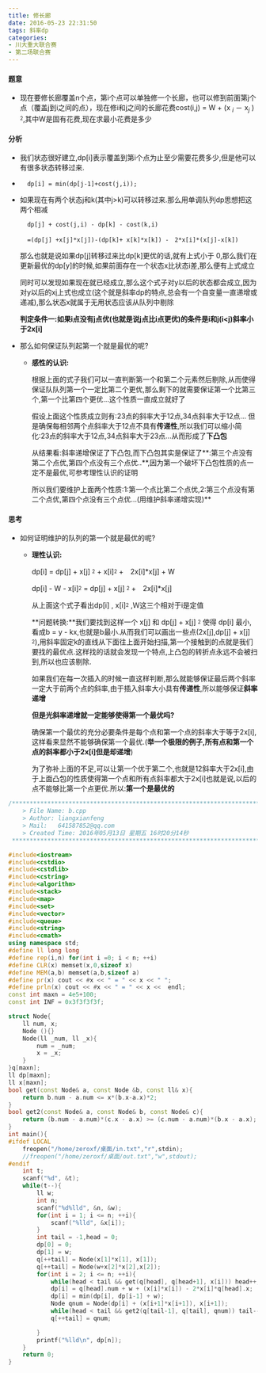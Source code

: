 ```yaml
---
title: 修长廊
date: 2016-05-23 22:31:50
tags: 斜率dp
categories:
- 川大重大联合赛
- 第二场联合赛
---
```



#### 题意

- 现在要修长廊覆盖n个点，第i个点可以单独修一个长廊，也可以修到前面第j个点（覆盖j到i之间的点），现在修i和j之间的长廊花费cost(i,j) = W + (x $_{i}$ － x$_{j}$ ) $^_{2}$,其中W是固有花费,现在求最小花费是多少
<!-- more -->
#### 分析

- 我们状态很好建立,dp[i]表示覆盖到第i个点为止至少需要花费多少,但是他可以有很多状态转移过来.

-       dp[i] = min(dp[j-1]+cost(j,i));

- 如果现在有两个状态j和k(其中j>k)可以转移过来.那么用单调队列dp思想把这两个相减

		dp[j] + cost(j,i) - dp[k] - cost(k,i)
        	
 		=(dp[j] +x[j]*x[j])-(dp[k]+ x[k]*x[k]) -　2*x[i]*(x[j]-x[k])
        
	那么也就是说如果dp[j]转移过来比dp[k]更优的话,就有上式小于 0,那么我们在更新最优的dp[y]的时候,如果前面存在一个状态x比状态i差,那么便有上式成立
	
	同时可以发现如果现在就已经成立,那么这个式子对y以后的状态都会成立,因为对y以后的x[i](i>=y)上式也成立(这个就是斜率dp的特点,总会有一个自变量一直递增或递减),那么状态x就属于无用状态应该从队列中剔除
	
	**判定条件一:如果i点没有j点优(也就是说j点比i点更优)的条件是i和j(i<j)斜率小于2x[i]**
	
- 那么如何保证队列起第一个就是最优的呢?

	- **感性的认识:**
	
		根据上面的式子我们可以一直判断第一个和第二个元素然后剔除,从而使得保证队队列第一个一定比第二个更优,那么剩下的就需要保证第一个比第三个,第一个比第四个更优...这个性质一直成立就好了
	
		假设上面这个性质成立则有:23点的斜率大于12点,34点斜率大于12点...
	但是确保每相邻两个点斜率大于12点不具有**传递性**,所以我们可以缩小简化:23点的斜率大于12点,34点斜率大于23点...从而形成了**下凸包**
	
		从结果看:斜率递增保证了下凸包,而下凸包其实是保证了**:第三个点没有第二个点优,第四个点没有三个点优..**,因为第一个破坏下凸包性质的点一定不是最优,可参考理性认识的证明
		
		
		所以我们要维护上面两个性质:1:第一个点比第二个点优,2:第三个点没有第二个点优,第四个点没有三个点优...(用维护斜率递增实现)**
	
	
	
#### 思考
-	如何证明维护的队列的第一个就是最优的呢?
	-	**理性认识:**
	
		dp[i] = dp[j] + x[j] $^_{2}$ + x[i]$^_{2}$ +　2x[i]*x[j] + W
		
		dp[i] - W - x[i]$^_{2}$  = dp[j] + x[j] $^_{2}$ +　2x[i]*x[j] 
	
		从上面这个式子看出dp[i] , x[i]$^_{2}$ ,Ｗ这三个相对于i是定值
		
		**问题转换:**我们要找到这样一个 x[j] 和 dp[j] + x[j] $^_{2}$ 使得 dp[i] 最小,看成b = y - kx,也就是b最小.从而我们可以画出一些点(2x[j],dp[j] + x[j] $^_{2}$),用斜率固定k的直线从下面往上面开始扫描,第一个接触到的点就是我们要找的最优点.这样找的话就会发现一个特点,上凸包的转折点永远不会被扫到,所以也应该剔除.
	
		如果我们在每一次插入的时候一直这样判断,那么就能够保证最后两个斜率一定大于前两个点的斜率,由于插入斜率大小具有**传递性**,所以能够保证**斜率递增**
		
		**但是光斜率递增就一定能够使得第一个最优吗?**
		
		确保第一个最优的充分必要条件是每个点和第一个点的斜率大于等于2x[i],这样看来显然不能够确保第一个最优.(**举一个极限的例子,所有点和第一个点的斜率都小于2x[i]但是却递增**)
		
		为了弥补上面的不足,可以让第一个优于第二个,也就是12斜率大于2x[i],由于上面凸包的性质使得第一个点和所有点斜率都大于2x[i]也就是说,以后的点不能够比第一个点更优.所以:**第一个是最优的**
        
``` cpp
/*************************************************************************
	> File Name: b.cpp
	> Author: liangxianfeng
	> Mail:   641587852@qq.com
	> Created Time: 2016年05月13日 星期五 16时20分14秒
 ************************************************************************/

#include<iostream>
#include<cstdio>
#include<cstdlib>
#include<cstring>
#include<algorithm>
#include<stack>
#include<map>
#include<set>
#include<vector>
#include<queue>
#include<string>
#include<cmath>
using namespace std;
#define ll long long
#define rep(i,n) for(int i =0; i < n; ++i)
#define CLR(x) memset(x,0,sizeof x)
#define MEM(a,b) memset(a,b,sizeof a)
#define pr(x) cout << #x << " = " << x << " ";
#define prln(x) cout << #x << " = " << x <<  endl; 
const int maxn = 4e5+100;
const int INF = 0x3f3f3f3f;

struct Node{
    ll num, x;
    Node (){}
    Node(ll _num, ll _x){
        num = _num;
        x = _x;
    }
}q[maxn];
ll dp[maxn];
ll x[maxn];
bool get(const Node& a, const Node &b, const ll& x){
    return b.num - a.num <= x*(b.x-a.x)*2;
}
bool get2(const Node& a, const Node& b, const Node& c){
    return (b.num - a.num)*(c.x - a.x) >= (c.num - a.num)*(b.x - a.x);
}
int main(){
#ifdef LOCAL
	freopen("/home/zeroxf/桌面/in.txt","r",stdin);
	//freopen("/home/zeroxf/桌面/out.txt","w",stdout);
#endif
    int t;
    scanf("%d", &t);
    while(t--){
        ll w;
        int n;
        scanf("%d%lld", &n, &w);
        for(int i = 1; i <= n; ++i){
            scanf("%lld", &x[i]);
        }
        int tail = -1,head = 0;
        dp[0] = 0;
        dp[1] = w;
        q[++tail] = Node(x[1]*x[1], x[1]);
        q[++tail] = Node(w+x[2]*x[2],x[2]);
        for(int i = 2; i <= n; ++i){
            while(head < tail && get(q[head], q[head+1], x[i])) head++;
            dp[i] = q[head].num + w + (x[i]*x[i]) - 2*x[i]*q[head].x;
            dp[i] = min(dp[i], dp[i-1] + w);
            Node qnum = Node(dp[i] + (x[i+1]*x[i+1]), x[i+1]);
            while(head < tail && get2(q[tail-1], q[tail], qnum)) tail--;
            q[++tail] = qnum;

        }
        printf("%lld\n", dp[n]);
    }
	return 0;
}
```